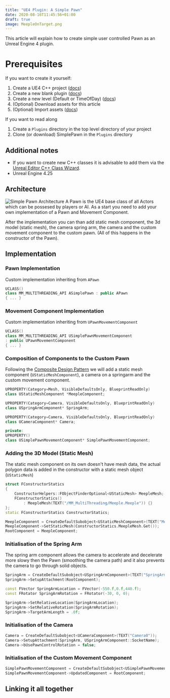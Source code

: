 ```yaml
---
title: "UE4 Plugin: A Simple Pawn"
date: 2020-08-16T11:45:56+01:00
draft: true
image: MeepleOnTarget.png
---
```

This article will explain how to create simple user controlled Pawn as an Unreal Engine 4 plugin.

# Prerequisites
If you want to create it yourself:
1. Create a UE4 C++ project ([docs](https://docs.unrealengine.com/en-US/Engine/Basics/Projects/Browser/index.html#:~:text=First%2C%20click%20the%20Blueprint%20dropdown,with%20C%2B%2B%20in%20Visual%20Studio.))
1. Create a new blank plugin ([docs](https://docs.unrealengine.com/en-US/Programming/Plugins/index.html))
1. Create a new level (Default or TimeOfDay) ([docs](https://docs.unrealengine.com/en-US/Engine/QuickStart/index.html#3.createanewlevel))
1. (Optional) Download assets for this article
1. (Optional) Import assets ([docs](https://docs.unrealengine.com/en-US/Engine/Content/Importing/FBX/HowTo/ImportingMeshes/index.html))

If you want to read along
1. Create a `Plugins` directory in the top level directory of your project
1. Clone (or download) SimplePawn in the `Plugins` directory 

## Additional notes
 
* If you want to create new C++ classes it is advisable to add them via the 
[Unreal Editor C++ Class Wizard](https://docs.unrealengine.com/en-US/Programming/Development/ManagingGameCode/CppClassWizard/index.html).
* Unreal Engine 4.25
 
## Architecture
![Simple Pawn Architecture](/svg/SimplePawnArchitecture.svg)
A Pawn is the UE4 base class of all Actors which can be possesed by players or AI. 
As a start you need to add your own implementation of a Pawn and Movement Component.

After the implementation you can than add static mesh component, the 3d model (static mesh), 
the camera spring arm, the camera and the custom movement component to the custom pawn.
(All of this happens in the constructor of the Pawn).

## Implementation
### Pawn Implementation

Custom implementation inheriting from `APawn`
```c++ 
UCLASS()
class MM_MULTITHREADING_API ASimplePawn : public APawn
{ ... }
```


### Movement Component Implementation

Custom implementation inheriting from `UPawnMovementComponent`
```c++
UCLASS()
class MM_MULTITHREADING_API USimplePawnMovementComponent 
: public UPawnMovementComponent
{ ... }
```


### Composition of Components to the Custom Pawn
Following the [Composite Design Pattern](https://en.wikipedia.org/wiki/Composite_pattern) we will add a 
 static mesh component (`UStaticMeshComponent`), a camera on a springarm and the custom movement component. 
```c++
UPROPERTY(Category=Mesh, VisibleDefaultsOnly, BlueprintReadOnly)
class UStaticMeshComponent *MeepleComponent;

UPROPERTY(Category=Camera, VisibleDefaultsOnly, BlueprintReadOnly)
class USpringArmComponent* SpringArm;

UPROPERTY(Category=Camera, VisibleDefaultsOnly, BlueprintReadOnly)
class UCameraComponent* Camera;

private:
UPROPERTY()
class USimplePawnMovementComponent* SimplePawnMovementComponent;
```

### Adding the 3D Model (Static Mesh) 
The static mesh component on its own doesn't have mesh data, the actual polygon data is added 
in the constructor with a static mesh object (`UStaticMesh`)

```c++
struct FConstructorStatics
{
    ConstructorHelpers::FObjectFinderOptional<UStaticMesh> MeepleMesh;
    FConstructorStatics()
        : MeepleMesh(TEXT("/MM_MultiThreading/Meeple.Meeple")) {}
};
static FConstructorStatics ConstructorStatics;

MeepleComponent = CreateDefaultSubobject<UStaticMeshComponent>(TEXT("Meeple"));
MeepleComponent->SetStaticMesh(ConstructorStatics.MeepleMesh.Get());
RootComponent = MeepleComponent;
```

### Initialisation of the Spring Arm
The spring arm component allows the camera to accelerate and decelerate more slowy then the Pawn 
(smoothing the camera path) and it also prevents the camera to go through solid objects.
```c++
SpringArm = CreateDefaultSubobject<USpringArmComponent>(TEXT("SpringArm0"));
SpringArm->SetupAttachment(RootComponent);

const FVector SpringArmLocation = FVector(-550.f,0.f,440.f);
const FRotator SpringArmRotation = FRotator(-30, 0, 0);

SpringArm->SetRelativeLocation(SpringArmLocation);
SpringArm->SetRelativeRotation(SpringArmRotation);
SpringArm->TargetArmLength = .0f;	
```
### Initialisation of the Camera
```c++
Camera = CreateDefaultSubobject<UCameraComponent>(TEXT("Camera0"));
Camera->SetupAttachment(SpringArm, USpringArmComponent::SocketName);	
Camera->bUsePawnControlRotation = false; 
```

### Initialisation of the Custom Movement Component

```c++
SimplePawnMovementComponent = CreateDefaultSubobject<USimplePawnMovementComponent>(TEXT("CustomMovementComponent"));
SimplePawnMovementComponent->UpdatedComponent = RootComponent;
```

## Linking it all together


 

 

